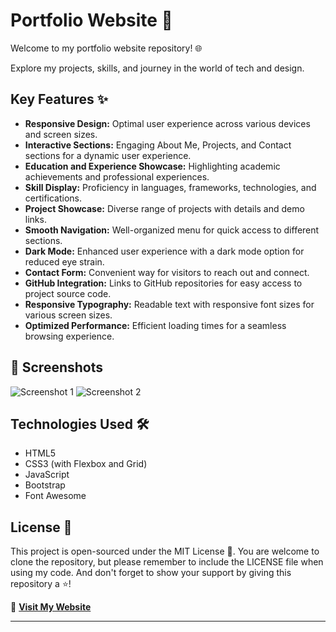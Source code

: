 # Portfolio Website 🚀

Welcome to my portfolio website repository! 🌐

Explore my projects, skills, and journey in the world of tech and design.

##  Key Features ✨

- **Responsive Design:** Optimal user experience across various devices and screen sizes.
- **Interactive Sections:** Engaging About Me, Projects, and Contact sections for a dynamic user experience.
- **Education and Experience Showcase:** Highlighting academic achievements and professional experiences.
- **Skill Display:** Proficiency in languages, frameworks, technologies, and certifications.
- **Project Showcase:** Diverse range of projects with details and demo links.
- **Smooth Navigation:** Well-organized menu for quick access to different sections.
- **Dark Mode:** Enhanced user experience with a dark mode option for reduced eye strain.
- **Contact Form:** Convenient way for visitors to reach out and connect.
- **GitHub Integration:** Links to GitHub repositories for easy access to project source code.
- **Responsive Typography:** Readable text with responsive font sizes for various screen sizes.
- **Optimized Performance:** Efficient loading times for a seamless browsing experience.

## 📸 Screenshots

![Screenshot 1](https://github.com/tanmayypramanick/tanmayypramanick.github.io/blob/main/Screenshots/ss1.png)
![Screenshot 2](https://github.com/tanmayypramanick/tanmayypramanick.github.io/blob/main/Screenshots/ss3.png)

## Technologies Used 🛠️

- HTML5
- CSS3 (with Flexbox and Grid)
- JavaScript
- Bootstrap
- Font Awesome

##  License 📄

This project is open-sourced under the MIT License 🥳. You are welcome to clone the repository, but please remember to include the LICENSE file when using my code. And don't forget to show your support by giving this repository a ⭐️!

🚀 **[Visit My Website](https://tanmaypramanick.space/)**


---



